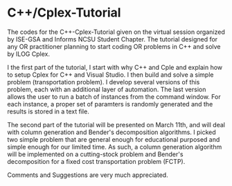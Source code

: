 # C++/Cplex-Tutorial

The codes for the C++-Cplex-Tutorial given on the virtual session organized by ISE-GSA and Informs NCSU Student Chapter. 
The tutorial designed for any OR practitioner planning to start coding OR problems in C++ and solve by ILOG Cplex. 


I the first part of the tutorial, I start with why C++ and Cple and explain how to setup Cplex for C++ and Visual Studio.
I then build and solve a simple problem (transportation problem). I develop several versions of this problem, each with an additional layer of automation.
The last version allows the user to run a batch of instances from the command window. For each instance, a proper set of paramters is randomly generated and the results is stored in a text file. 


The second part of the tutorial will  be presented on March 11th, and will deal with column generation and Bender's decomposition algorithms. I picked two simple problem that are general enough for educational purposed and simple enough for our limited time. As such, a column generation algorithm will be implemented on a cutting-stock problem and Bender's decomposition for a fixed cost transportation problem (FCTP).


Comments and Suggestions are very much appreciated.
